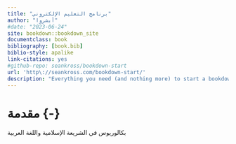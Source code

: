 ```yaml
--- 
title: "برنامج التعليم الإلكتروني"
author: "أبشروا"
#date: "2023-06-24"
site: bookdown::bookdown_site
documentclass: book
bibliography: [book.bib]
biblio-style: apalike
link-citations: yes
#github-repo: seankross/bookdown-start
url: 'http\://seankross.com/bookdown-start/'
description: "Everything you need (and nothing more) to start a bookdown book."
---
```


# مقدمة {-}

بكالوريوس في الشريعة الإسلامية واللغة العربية
